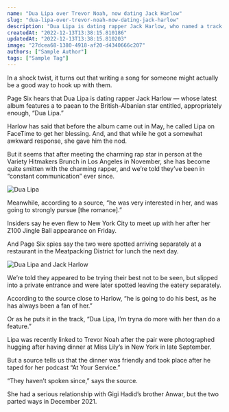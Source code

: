 ```yaml
---
name: "Dua Lipa over Trevor Noah, now dating Jack Harlow"
slug: "dua-lipa-over-trevor-noah-now-dating-jack-harlow"
description: "Dua Lipa is dating rapper Jack Harlow, who named a track on his album after the British-Albanian star, and sources say they're in \"constant communication.\""
createdAt: "2022-12-13T13:38:15.810186"
updatedAt: "2022-12-13T13:38:15.810203"
image: "27dcea68-1380-4918-af20-d4340666c207"
authors: ["Sample Author"]
tags: ["Sample Tag"]
---
```

In a shock twist, it turns out that writing a song for someone might actually be a good way to hook up with them.

Page Six hears that Dua Lipa is dating rapper Jack Harlow — whose latest album features a to paean to the British-Albanian star entitled, appropriately enough, “Dua Lipa.”

Harlow has said that before the album came out in May, he called Lipa on FaceTime to get her blessing. And, and that while he got a somewhat awkward response, she gave him the nod.

But it seems that after meeting the charming rap star in person at the Variety Hitmakers Brunch in Los Angeles in November, she has become quite smitten with the charming rapper, and we’re told they’ve been in “constant communication” ever since.

![Dua Lipa](7cee4dbd-8d8e-4e53-b1a8-7f2be1fc7726)

Meanwhile, according to a source, “he was very interested in her, and was going to strongly pursue [the romance].”

Insiders say he even flew to New York City to meet up with her after her Z100 Jingle Ball appearance on Friday.

And Page Six spies say the two were spotted arriving separately at a restaurant in the Meatpacking District for lunch the next day.

![Dua Lipa and Jack Harlow](1e7326c9-b304-4612-9a5f-18332aed0122)

We’re told they appeared to be trying their best not to be seen, but slipped into a private entrance and were later spotted leaving the eatery separately. 

According to the source close to Harlow, “he is going to do his best, as he has always been a fan of her.”

Or as he puts it in the track, “Dua Lipa, I’m tryna do more with her than do a feature.”

Lipa was recently linked to Trevor Noah after the pair were photographed hugging after having dinner at Miss Lily’s in New York in late September. 

But a source tells us that the dinner was friendly and took place after he taped for her podcast “At Your Service.” 

“They haven’t spoken since,” says the source.

She had a serious relationship with Gigi Hadid’s brother Anwar, but the two parted ways in December 2021.

